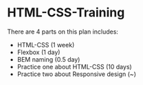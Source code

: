 # HTML-CSS-Training

There are 4 parts on this plan includes:
- HTML-CSS (1 week)
- Flexbox (1 day)
- BEM naming (0.5 day)
- Practice one about HTML-CSS (10 days)
- Practice two about Responsive design (~)
